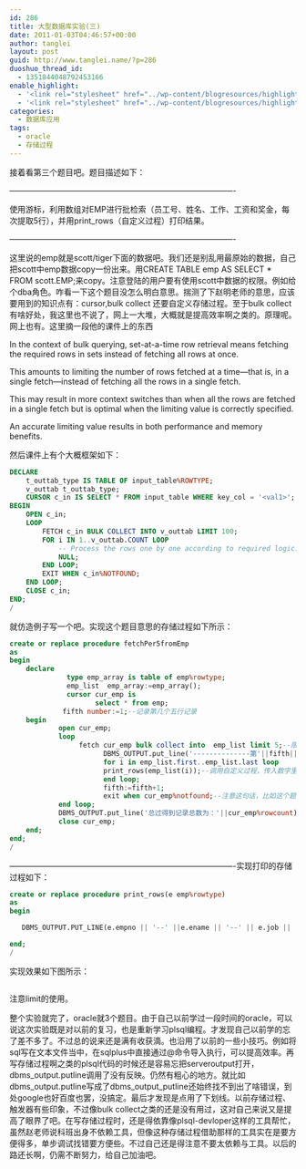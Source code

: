 ```yaml
---
id: 286
title: 大型数据库实验(三)
date: 2011-01-03T04:46:57+00:00
author: tanglei
layout: post
guid: http://www.tanglei.name/?p=286
duoshuo_thread_id:
  - 1351844048792453166
enable_highlight:
  - '<link rel="stylesheet" href="../wp-content/blogresources/highlightconfig/highlight.default.min.css"><script src="../wp-content/blogresources/highlightconfig/jquery-2.1.4.min.js"></script><script src="../wp-content/blogresources/highlightconfig/enable_highlight.js"></script>'
  - '<link rel="stylesheet" href="../wp-content/blogresources/highlightconfig/highlight.default.min.css"><script src="../wp-content/blogresources/highlightconfig/jquery-2.1.4.min.js"></script><script src="../wp-content/blogresources/highlightconfig/enable_highlight.js"></script>'
categories:
  - 数据库应用
tags:
  - oracle
  - 存储过程
---
```

接着看第三个题目吧。题目描述如下：
  
&#8212;&#8212;&#8212;&#8212;&#8212;&#8212;&#8212;&#8212;&#8212;&#8212;&#8212;&#8212;&#8212;&#8212;&#8212;&#8212;&#8212;&#8212;&#8212;&#8212;&#8212;&#8212;&#8212;&#8212;&#8212;&#8212;&#8212;&#8212;-
  
使用游标，利用数组对EMP进行批检索（员工号、姓名、工作、工资和奖金，每次提取5行），并用print_rows（自定义过程）打印结果。
  
&#8212;&#8212;&#8212;&#8212;&#8212;&#8212;&#8212;&#8212;&#8212;&#8212;&#8212;&#8212;&#8212;&#8212;&#8212;&#8212;&#8212;&#8212;&#8212;&#8212;&#8212;&#8212;&#8212;&#8212;&#8212;&#8212;&#8212;&#8212;-
  
这里说的emp就是scott/tiger下面的数据吧。我们还是别乱用最原始的数据，自己把scott中emp数据copy一份出来。用CREATE TABLE emp AS SELECT * FROM scott.EMP;来copy。注意登陆的用户要有使用scott中数据的权限。例如给个dba角色。咋看一下这个题目没怎么明白意思。揣测了下赵明老师的意思，应该要用到的知识点有：cursor,bulk collect 还要自定义存储过程。至于bulk collect有啥好处，我这里也不说了，网上一大堆，大概就是提高效率啊之类的。原理呢。网上也有。这里摘一段他的课件上的东西
  
In the context of bulk querying, set-at-a-time row retrieval means fetching the required rows in sets instead of fetching all rows at once.
  
This amounts to limiting the number of rows fetched at a time—that is, in a single fetch—instead of fetching all the rows in a single fetch.
  
This may result in more context switches than when all the rows are fetched in a single fetch but is optimal when the limiting value is correctly specified.
  
An accurate limiting value results in both performance and memory benefits.
  
然后课件上有个大概框架如下：

```sql
DECLARE
    t_outtab_type IS TABLE OF input_table%ROWTYPE;
    v_outtab t_outtab_type;
    CURSOR c_in IS SELECT * FROM input_table WHERE key_col = '<val1>';
BEGIN
    OPEN c_in;
    LOOP
        FETCH c_in BULK COLLECT INTO v_outtab LIMIT 100;
        FOR i IN 1..v_outtab.COUNT LOOP
            -- Process the rows one by one according to required logic.
            NULL;
        END LOOP;
        EXIT WHEN c_in%NOTFOUND;
    END LOOP;
    CLOSE c_in;
END;
/
```

就仿造例子写一个吧。实现这个题目意思的存储过程如下所示：

```sql
create or replace procedure fetchPer5fromEmp
as
begin
    declare
              type emp_array is table of emp%rowtype;
              emp_list  emp_array:=emp_array();
              cursor cur_emp is
                     select * from emp;
             fifth number:=1;--记录第几个五行记录
    begin
            open cur_emp;
            loop
                 fetch cur_emp bulk collect into  emp_list limit 5;--限制取出个数
                       DBMS_OUTPUT.put_line('--------------第'||fifth||'个五行记录---------');
                       for i in emp_list.first..emp_list.last loop
                       print_rows(emp_list(i));--调用自定义过程，传入数字里的一个值
                       end loop;
                       fifth:=fifth+1;
                       exit when cur_emp%notfound;--注意这句话，比如这个题目中只有14条记录，当循环2次后，第三次如果没有这条语句就会报错啦。刚开始我也没加，后来单步调试才知道这里少了这句话。
            end loop;
            DBMS_OUTPUT.put_line('总过得到记录总数为：'||cur_emp%rowcount);--cowcount是去当前游标的记录数，这里当然就是最后游标里面的总数量了。
            close cur_emp;
    end;
end;
/
```

&#8212;&#8212;&#8212;&#8212;&#8212;&#8212;&#8212;&#8212;&#8212;&#8212;&#8212;&#8212;&#8212;&#8212;&#8212;&#8212;&#8212;&#8212;&#8212;&#8212;&#8212;&#8212;&#8212;&#8212;&#8212;&#8212;&#8212;&#8212;-实现打印的存储过程如下：

```sql
create or replace procedure print_rows(e emp%rowtype)
as
begin

   DBMS_OUTPUT.PUT_LINE(e.empno || '--' ||e.ename || '--' || e.job || '--' || e.sal || '--' || e.comm );

end;
/
```

实现效果如下图所示：
  
[<img src="/wp-content/uploads/2011/01/fetchper5fromemp-285x300.jpg" alt="" title="fetchper5fromemp"  class="alignleft size-medium wp-image-287" />](/wp-content/uploads/2011/01/fetchper5fromemp.jpg)
  
注意limit的使用。
        
整个实验就完了，oracle就3个题目。由于自己以前学过一段时间的oracle，可以说这次实验既是对以前的复习，也是重新学习plsql编程。才发现自己以前学的忘了差不多了。不过总的说来还是满有收获滴。也沿用了以前的一些小技巧。例如将sql写在文本文件当中，在sqlplus中直接通过@命令导入执行，可以提高效率。再写存储过程啊之类的plsql代码的时候还是容易忘把serveroutput打开，dbms\_output.putline调用了没有反映。仍然有粗心的地方。就比如dbms\_output.putline写成了dbms\_output\_putline还始终找不到出了啥错误，到处google也好百度也罢，没搞定。最后才发现是点用了下划线。以前存储过程、触发器有些印象，不过像bulk collect之类的还是没有用过，这对自己来说又是提高了眼界了吧。在写存储过程时，还是得依靠像plsql-devloper这样的工具帮忙，虽然赵老师说科班出身不依赖工具，但像这种存储过程借助那样的工具实在是要方便得多，单步调试找错要方便些。不过自己还是得注意不要太依赖与工具。以后的路还长啊，仍需不断努力，给自己加油吧。
